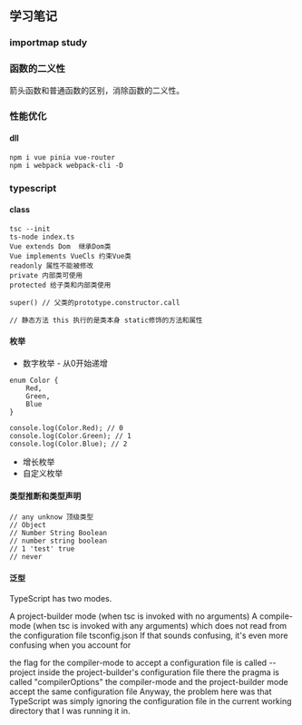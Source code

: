 ## 学习笔记
### importmap study
### 函数的二义性
箭头函数和普通函数的区别，消除函数的二义性。

### 性能优化
#### dll

```
npm i vue pinia vue-router
npm i webpack webpack-cli -D
```

### typescript
#### class

```
tsc --init
ts-node index.ts
Vue extends Dom  继承Dom类
Vue implements VueCls 约束Vue类
readonly 属性不能被修改
private 内部类可使用
protected 给子类和内部类使用

super() // 父类的prototype.constructor.call

// 静态方法 this 执行的是类本身 static修饰的方法和属性
```

#### 枚举
- 数字枚举 - 从0开始递增
```
enum Color {
    Red,
    Green,
    Blue
}

console.log(Color.Red); // 0
console.log(Color.Green); // 1
console.log(Color.Blue); // 2
```
- 增长枚举
- 自定义枚举


#### 类型推断和类型声明
```
// any unknow 顶级类型
// Object
// Number String Boolean
// number string boolean 
// 1 'test' true
// never
```

#### 泛型
TypeScript has two modes.

A project-builder mode (when tsc is invoked with no arguments)
A compile-mode (when tsc is invoked with any arguments) which does not read from the configuration file tsconfig.json
If that sounds confusing, it's even more confusing when you account for

the flag for the compiler-mode to accept a configuration file is called --project
inside the project-builder's configuration file there the pragma is called "compilerOptions"
the compiler-mode and the project-builder mode accept the same configuration file
Anyway, the problem here was that TypeScript was simply ignoring the configuration file in the current working directory that I was running it in.



